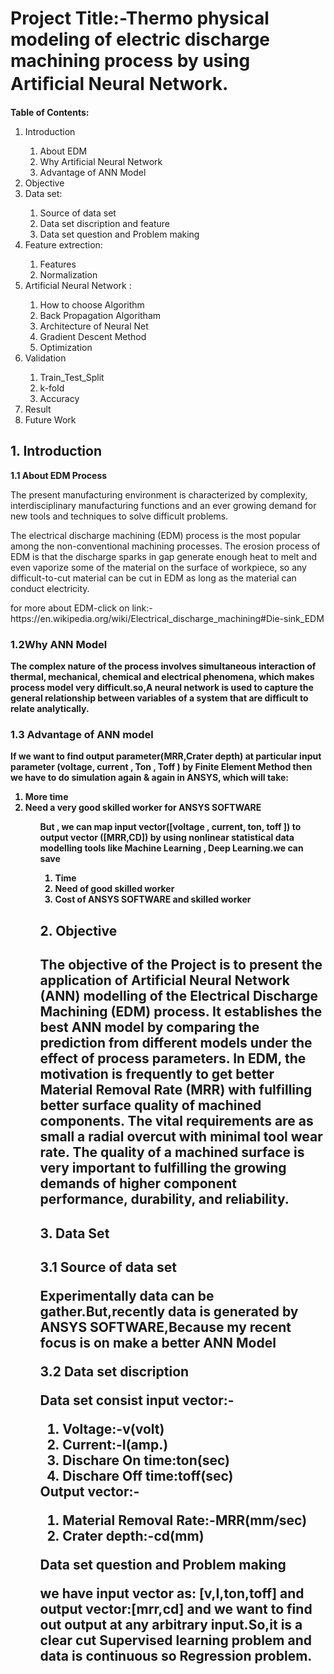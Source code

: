<h1>Project Title:-Thermo physical modeling of electric discharge  machining process by using Artiﬁcial Neural  Network.</h1>
<p><b>  Table of Contents: </b></p>


   <ol>
  <li>Introduction </li>
    <ol>
   <li>About EDM</li>
   <li>Why Artificial Neural Network</li>
      <li>Advantage of ANN Model</li>
  </ol>
  <li>Objective</li>

  <li>Data set:</li>
         <ol>
         <li>Source of data set</li>
         <li>Data set discription and feature</li>
           <li>Data set question and Problem making</li>
          </ol>
   <li>Feature extrection:</li>
         <ol>
         <li>Features</li>
         <li>Normalization</li>
          </ol>
  <li>Artificial Neural Network :</li>
            <ol>
         <li>How to choose Algorithm</li>
         <li>Back Propagation Algoritham</li>        <li>Architecture of Neural Net</li>
         <li>Gradient Descent Method</li>
         <li>Optimization</li>
          </ol>
    <li>Validation</li>
  <ol>
  <li>Train_Test_Split</li>
   <li>k-fold</li>
    <li>Accuracy</li>
   </ol>
  <li>Result</li>
 <li>Future Work</li>
</ol>
   
 <h2>1. Introduction</h2> 
      <p><b>1.1 About EDM Process</b></p>
   <p>The present manufacturing environment is characterized by complexity, interdisciplinary
manufacturing functions and an ever growing demand for new tools and
techniques to solve difficult problems. </p>
   <p>The electrical discharge machining (EDM) process is the most popular among the non-conventional machining
processes. The erosion process of EDM is that the discharge sparks in gap generate enough heat to melt and even
vaporize some of the material on the surface of workpiece, so any difficult-to-cut material can be cut in EDM as
long as the material can conduct electricity.</p>
     <p>for more about EDM-click on link:-https://en.wikipedia.org/wiki/Electrical_discharge_machining#Die-sink_EDM</p>
   <h3>1.2Why ANN Model</h3>
   <p> <b>The complex nature of the process involves simultaneous
interaction of thermal, mechanical, chemical and electrical phenomena, which makes process model very difficult.so,A neural network is used to capture the general relationship between variables of a system that are difficult to relate analytically.<b>
</p>

   <h3>1.3 Advantage of ANN model</h3>
      <p>If we want to find output parameter(MRR,Crater depth) at particular  input  parameter (voltage, current , Ton , Toff ) by <b>Finite Element Method<b>  then we have to do  simulation again & again in ANSYS, which will take:
</p>
        <ol> <li>More time</li>
           <li>Need a  very good  skilled worker for ANSYS SOFTWARE</li> <ol>
     <p>But , we can map input vector([voltage , current, ton, toff ])  to output vector ([MRR,CD])   by using nonlinear statistical data modelling tools like <b>Machine Learning , Deep Learning</b>.we can save </P>   
         <ol><li>Time</li><li>Need of  good skilled worker </li><li>Cost of ANSYS SOFTWARE and skilled worker</li></ol>


</p>
   
   <h2>2. Objective<h2>
   <p> The objective of the Project is to present the application of Artificial Neural Network (ANN) modelling
of the Electrical Discharge Machining (EDM) process. It establishes the best ANN model by comparing
the prediction from different models under the effect of process parameters. In EDM, the motivation is
frequently to get better Material Removal Rate (MRR) with fulfilling better surface quality of machined
components. The vital requirements are as small a radial overcut with minimal tool wear rate. The quality
of a machined surface is very important to fulfilling the growing demands of higher component performance,
durability, and reliability.<p>
  <h2>3. Data Set<h2>   
     <p><b>3.1 Source of data set</b></p><p>Experimentally data can be gather.But,recently data is generated by ANSYS SOFTWARE,Because my recent focus is on make a better ANN Model</p>
        <p><b>3.2 Data set discription <b></p> <p>Data set consist input vector:-         <ol>
         <li>Voltage:-v(volt)</li>
         <li>Current:-I(amp.)</li>
           <li>Dischare On time:ton(sec)</li>
           <li>Dischare Off time:toff(sec)</li>
          </ol>
           Output vector:-<ol>
         <li>Material Removal Rate:-MRR(mm/sec)</li>
         <li>Crater depth:-cd(mm)</li></ol></p>
       <p><b>Data set question and Problem making<b><p> <p>we have input vector as: [v,I,ton,toff] and output vector:[mrr,cd] and we want to find out output at any arbitrary input.So,it is a clear cut Supervised learning problem and data is continuous so Regression problem.</p>  
         
          
 

